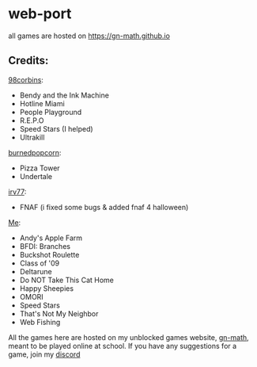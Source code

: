 # web-port
all games are hosted on https://gn-math.github.io

## Credits:
[98corbins](https://98cornbin.netlify.app): 
- Bendy and the Ink Machine
- Hotline Miami
- People Playground
- R.E.P.O
- Speed Stars (I helped)
- Ultrakill

[burnedpopcorn](https://github.com/burnedpopcorn):
- Pizza Tower
- Undertale

[irv77](https://github.com/irv77):
- FNAF (i fixed some bugs & added fnaf 4 halloween)

[Me](https://github.com/genizy): 
- Andy's Apple Farm
- BFDI: Branches
- Buckshot Roulette
- Class of '09
- Deltarune
- Do NOT Take This Cat Home
- Happy Sheepies
- OMORI
- Speed Stars
- That's Not My Neighbor
- Web Fishing

All the games here are hosted on my unblocked games website, [gn-math](https://gn-math.github.io), meant to be played online at school. If you have any suggestions for a game, join my [discord](https://discord.gg/D4c9VFYWyU)

